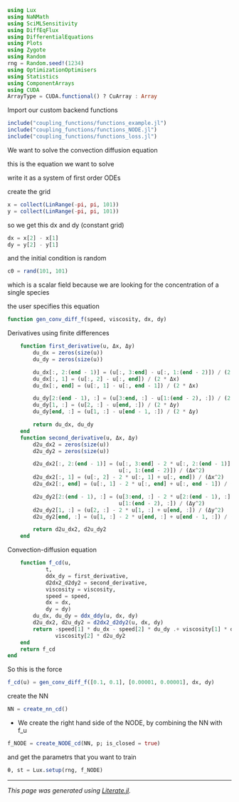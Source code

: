 ```julia
using Lux
using NaNMath
using SciMLSensitivity
using DiffEqFlux
using DifferentialEquations
using Plots
using Zygote
using Random
rng = Random.seed!(1234)
using OptimizationOptimisers
using Statistics
using ComponentArrays
using CUDA
ArrayType = CUDA.functional() ? CuArray : Array
```

Import our custom backend functions

```julia
include("coupling_functions/functions_example.jl")
include("coupling_functions/functions_NODE.jl")
include("coupling_functions/functions_loss.jl")
```

We want to solve the convection diffusion equation

this is the equation we want to solve

write it as a system of first order ODEs

create the grid

```julia
x = collect(LinRange(-pi, pi, 101))
y = collect(LinRange(-pi, pi, 101))
```

so we get this dx and dy (constant grid)

```julia
dx = x[2] - x[1]
dy = y[2] - y[1]
```

and the initial condition is random

```julia
c0 = rand(101, 101)
```

which is a scalar field because we are looking for the concentration of a single species

the user specifies this equation

```julia
function gen_conv_diff_f(speed, viscosity, dx, dy)
```

Derivatives using finite differences

```julia
    function first_derivative(u, Δx, Δy)
        du_dx = zeros(size(u))
        du_dy = zeros(size(u))

        du_dx[:, 2:(end - 1)] = (u[:, 3:end] - u[:, 1:(end - 2)]) / (2 * Δx)
        du_dx[:, 1] = (u[:, 2] - u[:, end]) / (2 * Δx)
        du_dx[:, end] = (u[:, 1] - u[:, end - 1]) / (2 * Δx)

        du_dy[2:(end - 1), :] = (u[3:end, :] - u[1:(end - 2), :]) / (2 * Δy)
        du_dy[1, :] = (u[2, :] - u[end, :]) / (2 * Δy)
        du_dy[end, :] = (u[1, :] - u[end - 1, :]) / (2 * Δy)

        return du_dx, du_dy
    end
    function second_derivative(u, Δx, Δy)
        d2u_dx2 = zeros(size(u))
        d2u_dy2 = zeros(size(u))

        d2u_dx2[:, 2:(end - 1)] = (u[:, 3:end] - 2 * u[:, 2:(end - 1)] +
                                   u[:, 1:(end - 2)]) / (Δx^2)
        d2u_dx2[:, 1] = (u[:, 2] - 2 * u[:, 1] + u[:, end]) / (Δx^2)
        d2u_dx2[:, end] = (u[:, 1] - 2 * u[:, end] + u[:, end - 1]) / (Δx^2)

        d2u_dy2[2:(end - 1), :] = (u[3:end, :] - 2 * u[2:(end - 1), :] +
                                   u[1:(end - 2), :]) / (Δy^2)
        d2u_dy2[1, :] = (u[2, :] - 2 * u[1, :] + u[end, :]) / (Δy^2)
        d2u_dy2[end, :] = (u[1, :] - 2 * u[end, :] + u[end - 1, :]) / (Δy^2)

        return d2u_dx2, d2u_dy2
    end
```

Convection-diffusion equation

```julia
    function f_cd(u,
            t,
            ddx_dy = first_derivative,
            d2dx2_d2dy2 = second_derivative,
            viscosity = viscosity,
            speed = speed,
            dx = dx,
            dy = dy)
        du_dx, du_dy = ddx_ddy(u, dx, dy)
        d2u_dx2, d2u_dy2 = d2dx2_d2dy2(u, dx, dy)
        return -speed[1] * du_dx - speed[2] * du_dy .+ viscosity[1] * d2u_dx2 .+
               viscosity[2] * d2u_dy2
    end
    return f_cd
end
```

So this is the force

```julia
f_cd(u) = gen_conv_diff_f([0.1, 0.1], [0.00001, 0.00001], dx, dy)
```

create the NN

```julia
NN = create_nn_cd()
```

* We create the right hand side of the NODE, by combining the NN with f_u

```julia
f_NODE = create_NODE_cd(NN, p; is_closed = true)
```

and get the parametrs that you want to train

```julia
θ, st = Lux.setup(rng, f_NODE)
```

---

*This page was generated using [Literate.jl](https://github.com/fredrikekre/Literate.jl).*

